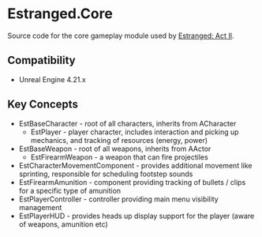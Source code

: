 # Estranged.Core
Source code for the core gameplay module used by [Estranged: Act II](http://store.steampowered.com/app/582890).

## Compatibility
* Unreal Engine 4.21.x

## Key Concepts
* EstBaseCharacter - root of all characters, inherits from ACharacter
   * EstPlayer - player character, includes interaction and picking up mechanics, and tracking of resources (energy, power)
* EstBaseWeapon - root of all weapons, inherits from AActor
   * EstFirearmWeapon - a weapon that can fire projectiles
* EstCharacterMovementComponent - provides additional movement like sprinting, responsible for scheduling footstep sounds
* EstFirearmAmunition - component providing tracking of bullets / clips for a specific type of amunition
* EstPlayerController - controller providing main menu visibility management
* EstPlayerHUD - provides heads up display support for the player (aware of weapons, amunition etc)
